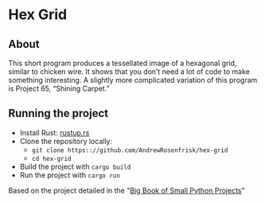 # Hex Grid

## About

This short program produces a tessellated image of a hexagonal grid, 
similar to chicken wire. It shows that you don’t need a lot of code to 
make something interesting. A slightly more complicated variation of 
this program is Project 65, “Shining Carpet.”

## Running the project
* Install Rust: [rustup.rs](https://rustup.rs/)
* Clone the repository locally:
  * `git clone https:://github.com/AndrewRosenfrisk/hex-grid`
  * `cd hex-grid`
* Build the project with `cargo build`
* Run the project with `cargo run`

Based on the project detailed in the "[Big Book of Small Python Projects](https://inventwithpython.com/bigbookpython/project35.html)"
